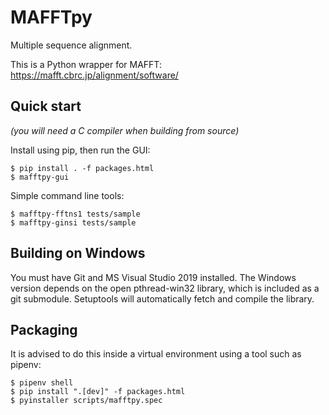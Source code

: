 # MAFFTpy

Multiple sequence alignment.

This is a Python wrapper for MAFFT: <https://mafft.cbrc.jp/alignment/software/>

## Quick start

*(you will need a C compiler when building from source)*

Install using pip, then run the GUI:

```
$ pip install . -f packages.html
$ mafftpy-gui
```

Simple command line tools:

```
$ mafftpy-fftns1 tests/sample
$ mafftpy-ginsi tests/sample
```

## Building on Windows

You must have Git and MS Visual Studio 2019 installed.
The Windows version depends on the open pthread-win32 library,
which is included as a git submodule. Setuptools will automatically
fetch and compile the library.

## Packaging

It is advised to do this inside a virtual environment
using a tool such as pipenv:

```
$ pipenv shell
$ pip install ".[dev]" -f packages.html
$ pyinstaller scripts/mafftpy.spec
```
